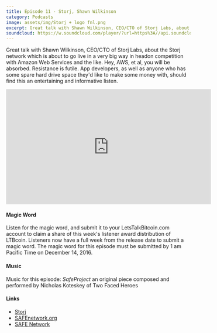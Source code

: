 ```yaml
---
title: Episode 11 - Storj, Shawn Wilkinson
category: Podcasts
image: assets/img/Storj + logo fnl.png
excerpt: Great talk with Shawn Wilkinson, CEO/CTO of Storj Labs, about the Storj network which is about to go live in a very big way in headon competition with Amazon Web Services and the like. Hey, AWS, et al, you will be absorbed. Resistance is futile.
soundcloud: https://w.soundcloud.com/player/?url=https%3A//api.soundcloud.com/tracks/296630836
---
```


Great talk with Shawn Wilkinson, CEO/CTO of Storj Labs, about the Storj network which is about to go live in a very big way in headon competition with Amazon Web Services and the like. Hey, AWS, et al, you will be absorbed. Resistance is futile. App developers, as well as anyone who has some spare hard drive space they'd like to make some money with, should find this an entertaining and informative listen.

<iframe width="560" height="315" src="https://www.youtube.com/embed/ZEQ_3bt7p_A" frameborder="0" allowfullscreen></iframe>

#### Magic Word

Listen for the magic word, and submit it to your LetsTalkBitcoin.com account to claim a share of this week's  listener award distribution of LTBcoin. Listeners now have a full week from the release date to submit a magic word. The magic word for this episode must be submitted by 1 am Pacific Time on December 14, 2016.

#### Music

Music for this episode: *SafeProject* an original piece composed and performed by Nicholas Koteskey of Two Faced Heroes

#### Links

- [Storj](https://storj.io/)
- [SAFEnetwork.org](https://safenetwork.org/)
- [SAFE Network](https://maidsafe.net/)
